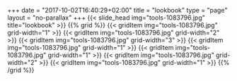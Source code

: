+++
date = "2017-10-02T16:40:29+02:00"
title = "lookbook"
type = "page"
layout = "no-parallax"
+++
{{< slide_head img="tools-1083796.jpg" title="lookbook" >}}
{{% grid %}}
{{< gridItem img="tools-1083796.jpg" grid-width="1" >}}
{{< gridItem img="tools-1083796.jpg" grid-width="2" >}}
{{< gridItem img="tools-1083796.jpg" grid-width="3" >}}
{{< gridItem img="tools-1083796.jpg" grid-width="1" >}}
{{< gridItem img="tools-1083796.jpg" grid-width="1" >}}
{{< gridItem img="tools-1083796.jpg" grid-width="2" >}}
{{< gridItem img="tools-1083796.jpg" grid-width="1" >}}
{{% /grid %}}
